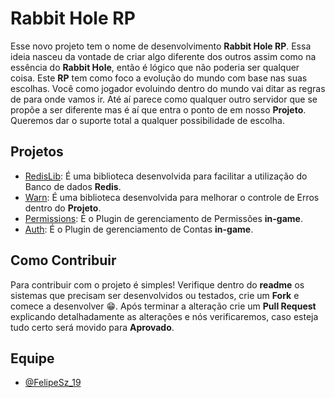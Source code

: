 # Rabbit Hole RP

Esse novo projeto tem o nome de desenvolvimento **Rabbit Hole RP**. Essa ideia nasceu da vontade de criar algo diferente dos outros assim como na essência do **Rabbit Hole**, então é lógico que não poderia ser qualquer coisa. Este **RP** tem como foco a evolução do mundo com base nas suas escolhas. Você como jogador evoluindo dentro do mundo vai ditar as regras de para onde vamos ir. Até aí parece como qualquer outro servidor que se propõe a ser diferente mas é aí que entra o ponto de em nosso **Projeto**. Queremos dar o suporte total a qualquer possibilidade de escolha.

## Projetos

- [RedisLib](https://github.com/RabbitHoleRP/RedisLib): É uma biblioteca desenvolvida para facilitar a utilização do Banco de dados **Redis**.
- [Warn](https://github.com/RabbitHoleRP/Warn): É uma biblioteca desenvolvida para melhorar o controle de Erros dentro do **Projeto**.
- [Permissions](https://github.com/RabbitHoleRP/Permissions): É o Plugin de gerenciamento de Permissões **in-game**.
- [Auth](https://github.com/RabbitHoleRP/Auth): É o Plugin de gerenciamento de Contas **in-game**.

## Como Contribuir

Para contribuir com o projeto é simples! Verifique dentro do **readme** os sistemas que precisam ser desenvolvidos ou testados, crie um **Fork** e comece a desenvolver 😁. Após terminar a alteração crie um **Pull Request** explicando detalhadamente as alterações e nós verificaremos, caso esteja tudo certo será movido para **Aprovado**.

## Equipe

- [@FelipeSz_19](https://github.com/FelipeRos19)
